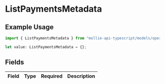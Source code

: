 # ListPaymentsMetadata

## Example Usage

```typescript
import { ListPaymentsMetadata } from "mollie-api-typescript/models/operations";

let value: ListPaymentsMetadata = {};
```

## Fields

| Field       | Type        | Required    | Description |
| ----------- | ----------- | ----------- | ----------- |